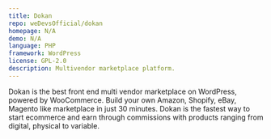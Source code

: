 ```yaml
---
title: Dokan
repo: weDevsOfficial/dokan
homepage: N/A
demo: N/A
language: PHP
framework: WordPress
license: GPL-2.0
description: Multivendor marketplace platform.
---
```


Dokan is the best front end multi vendor marketplace on WordPress, powered by WooCommerce. Build your own Amazon, Shopify, eBay, Magento like marketplace in just 30 minutes. Dokan is the fastest way to start ecommerce and earn through commissions with products ranging from digital, physical to variable.
